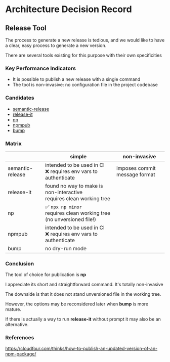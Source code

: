 # Architecture Decision Record

## Release Tool

The process to generate a new release is tedious, and we would like to have a clear, easy
process to generate a new version.

There are several tools existing for this purpose with their own specificities

### Key Performance Indicators

- It is possible to publish a new release with a single command
- The tool is non-invasive: no configuration file in the project codebase

### Candidates

- [semantic-release](https://semantic-release.gitbook.io/semantic-release/)
- [release-it](https://github.com/release-it/release-it#readme)
- [np](https://github.com/sindresorhus/np#readme)
- [npmpub](https://github.com/MoOx/npmpub#readme)
- [bump](https://github.com/fabiospampinato/bump#readme)

### Matrix

|                  | simple                                                                  | non-invasive                  |
|------------------|-------------------------------------------------------------------------|-------------------------------|
| semantic-release | intended to be used in CI<br/>❌ requires env vars to authenticate       | imposes commit message format |
| release-it       | found no way to make is non-interactive<br/>requires clean working tree |                               |
| np               | ✅ `npx np minor`<br/>requires clean working tree (no unversioned file!) |                               |
| npmpub           | intended to be used in CI<br/>❌ requires env vars to authenticate       |                               |
| bump             | no dry-run mode                                                         |                               |

### Conclusion

The tool of choice for publication is **np**

I appreciate its short and straightforward command. It's totally non-invasive

The downside is that it does not stand unversioned file in the working tree.

However, the options may be reconsidered later when **bump** is more mature.

If there is actually a way to run **release-it** without prompt it may also be an alternative.

### References

https://cloudfour.com/thinks/how-to-publish-an-updated-version-of-an-npm-package/
